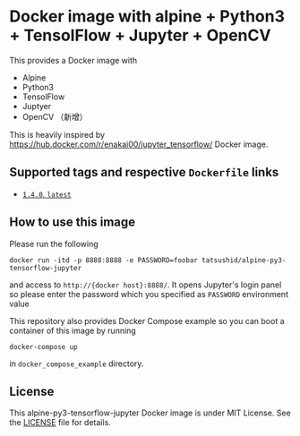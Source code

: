 Docker image with alpine + Python3 + TensolFlow + Jupyter + OpenCV
=========================================================

This provides a Docker image with

- Alpine
- Python3
- TensolFlow
- Juptyer
- OpenCV   （新增）

This is heavily inspired by https://hub.docker.com/r/enakai00/jupyter_tensorflow/
Docker image.

## Supported tags and respective `Dockerfile` links

- [`1.4.0`, `latest`](https://github.com/tatsushid/docker-alpine-py3-tensorflow-jupyter/blob/master/Dockerfile)

## How to use this image

Please run the following

```shellsession
docker run -itd -p 8888:8888 -e PASSWORD=foobar tatsushid/alpine-py3-tensorflow-jupyter
```

and access to `http://{docker host}:8888/`. It opens Jupyter's login panel so
please enter the password which you specified as `PASSWORD` environment value

This repository also provides Docker Compose example so you can boot a
container of this image by running

```shellsession
docker-compose up
```

in `docker_compose_example` directory.

## License
This alpine-py3-tensorflow-jupyter Docker image is under MIT License. See the
[LICENSE][license] file for details.

[license]: https://github.com/tatsushid/docker-alpine-py3-tensorflow-jupyter/blob/master/LICENSE
